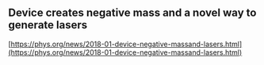 ## Device creates negative mass and a novel way to generate lasers
  
  [https://phys.org/news/2018-01-device-negative-massand-lasers.html](https://phys.org/news/2018-01-device-negative-massand-lasers.html)